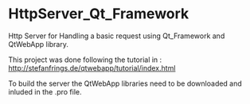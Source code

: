 # HttpServer_Qt_Framework
Http Server for Handling a basic request using Qt_Framework and QtWebApp library.

This project was done following the tutorial in :
http://stefanfrings.de/qtwebapp/tutorial/index.html

To build the server the QtWebApp libraries need to be downloaded  and inluded in the .pro file.
